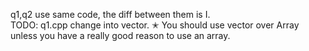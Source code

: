 q1,q2 use same code, the diff between them is I.                            
TODO: q1.cpp change into vector.
✭ You should use vector over Array unless you have a really good reason to use an array.
